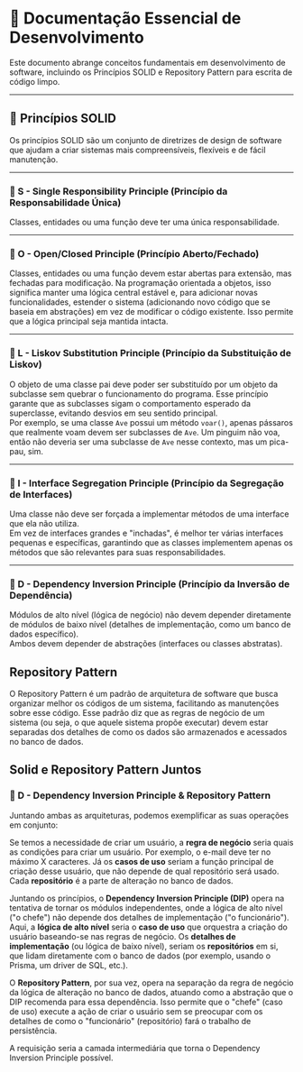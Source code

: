 # 📘 Documentação Essencial de Desenvolvimento

Este documento abrange conceitos fundamentais em desenvolvimento de software, incluindo os Princípios SOLID e Repository Pattern para escrita de código limpo.

---

## 🧱 Princípios SOLID

Os princípios SOLID são um conjunto de diretrizes de design de software que ajudam a criar sistemas mais compreensíveis, flexíveis e de fácil manutenção.

---

### 🔹 S - Single Responsibility Principle (Princípio da Responsabilidade Única)

Classes, entidades ou uma função deve ter uma única responsabilidade.

---

### 🔹 O - Open/Closed Principle (Princípio Aberto/Fechado)

Classes, entidades ou uma função devem estar abertas para extensão, mas fechadas para modificação. Na programação orientada a objetos, isso significa manter uma lógica central estável e, para adicionar novas funcionalidades, estender o sistema (adicionando novo código que se baseia em abstrações) em vez de modificar o código existente. Isso permite que a lógica principal seja mantida intacta.

---

### 🔹 L - Liskov Substitution Principle (Princípio da Substituição de Liskov)

O objeto de uma classe pai deve poder ser substituído por um objeto da subclasse sem quebrar o funcionamento do programa. Esse princípio garante que as subclasses sigam o comportamento esperado da superclasse, evitando desvios em seu sentido principal.  
Por exemplo, se uma classe `Ave` possui um método `voar()`, apenas pássaros que realmente voam devem ser subclasses de `Ave`. Um pinguim não voa, então não deveria ser uma subclasse de `Ave` nesse contexto, mas um pica-pau, sim.

---

### 🔹 I - Interface Segregation Principle (Princípio da Segregação de Interfaces)

Uma classe não deve ser forçada a implementar métodos de uma interface que ela não utiliza.  
Em vez de interfaces grandes e "inchadas", é melhor ter várias interfaces pequenas e específicas, garantindo que as classes implementem apenas os métodos que são relevantes para suas responsabilidades.

---

### 🔹 D - Dependency Inversion Principle (Princípio da Inversão de Dependência)

Módulos de alto nível (lógica de negócio) não devem depender diretamente de módulos de baixo nível (detalhes de implementação, como um banco de dados específico).  
Ambos devem depender de abstrações (interfaces ou classes abstratas).

## Repository Pattern

O Repository Pattern é um padrão de arquitetura de software que busca organizar melhor os códigos de um sistema, facilitando as manutenções sobre esse código. Esse padrão diz que as regras de negócio de um sistema (ou seja, o que aquele sistema propõe executar) devem estar separadas dos detalhes de como os dados são armazenados e acessados no banco de dados.

## Solid e Repository Pattern Juntos

### 🔹 D - Dependency Inversion Principle & Repository Pattern

Juntando ambas as arquiteturas, podemos exemplificar as suas operações em conjunto:

Se temos a necessidade de criar um usuário, a **regra de negócio** seria quais as condições para criar um usuário. Por exemplo, o e-mail deve ter no máximo X caracteres. Já os **casos de uso** seriam a função principal de criação desse usuário, que não depende de qual repositório será usado. Cada **repositório** é a parte de alteração no banco de dados.

Juntando os princípios, o **Dependency Inversion Principle (DIP)** opera na tentativa de tornar os módulos independentes, onde a lógica de alto nível ("o chefe") não depende dos detalhes de implementação ("o funcionário"). Aqui, a **lógica de alto nível** seria o **caso de uso** que orquestra a criação do usuário baseando-se nas regras de negócio. Os **detalhes de implementação** (ou lógica de baixo nível), seriam os **repositórios** em si, que lidam diretamente com o banco de dados (por exemplo, usando o Prisma, um driver de SQL, etc.).

O **Repository Pattern**, por sua vez, opera na separação da regra de negócio da lógica de alteração no banco de dados, atuando como a abstração que o DIP recomenda para essa dependência. Isso permite que o "chefe" (caso de uso) execute a ação de criar o usuário sem se preocupar com os detalhes de como o "funcionário" (repositório) fará o trabalho de persistência.

A requisição seria a camada intermediária que torna o Dependency Inversion Principle possível.
